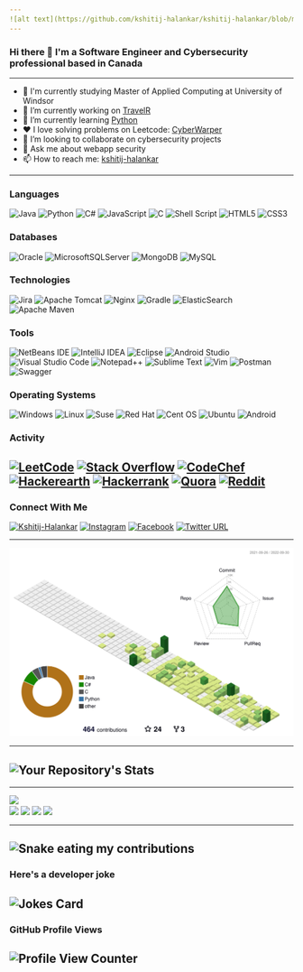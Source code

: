 ```yaml
---
![alt text](https://github.com/kshitij-halankar/kshitij-halankar/blob/main/profile/git_portfolio.png)
---
```

### Hi there 👋 I'm a Software Engineer and Cybersecurity professional based in Canada
---
- 📜 I'm currently studying Master of Applied Computing at University of Windsor
- 🔭 I’m currently working on [TravelR](https://github.com/kshitij-halankar/TravelR)
- 🌱 I’m currently learning [Python](https://github.com/kshitij-halankar/Python-Mini-Projects)
- ❤️ I love solving problems on Leetcode: [CyberWarper](https://leetcode.com/cyberwarper)
- 👯 I’m looking to collaborate on cybersecurity projects
- 💬 Ask me about webapp security
- 📫 How to reach me: [kshitij-halankar](https://www.linkedin.com/in/kshitij-halankar)
---
### Languages
![Java](https://img.shields.io/badge/java-%23ED8B00.svg?style=for-the-badge&logo=java&logoColor=white) ![Python](https://img.shields.io/badge/python-3670A0?style=for-the-badge&logo=python&logoColor=ffdd54) ![C#](https://img.shields.io/badge/c%23-%23239120.svg?style=for-the-badge&logo=c-sharp&logoColor=white) ![JavaScript](https://img.shields.io/badge/javascript-%23323330.svg?style=for-the-badge&logo=javascript&logoColor=%23F7DF1E) ![C](https://img.shields.io/badge/c-%2300599C.svg?style=for-the-badge&logo=c&logoColor=white) ![Shell Script](https://img.shields.io/badge/shell_script-%23121011.svg?style=for-the-badge&logo=gnu-bash&logoColor=white) ![HTML5](https://img.shields.io/badge/html5-%23E34F26.svg?style=for-the-badge&logo=html5&logoColor=white) ![CSS3](https://img.shields.io/badge/css3-%231572B6.svg?style=for-the-badge&logo=css3&logoColor=white)

### Databases
![Oracle](https://img.shields.io/badge/Oracle-F80000?style=for-the-badge&logo=oracle&logoColor=white) ![MicrosoftSQLServer](https://img.shields.io/badge/Microsoft%20SQL%20Sever-CC2927?style=for-the-badge&logo=microsoft%20sql%20server&logoColor=white)  ![MongoDB](https://img.shields.io/badge/MongoDB-%234ea94b.svg?style=for-the-badge&logo=mongodb&logoColor=white)  ![MySQL](https://img.shields.io/badge/mysql-%2300f.svg?style=for-the-badge&logo=mysql&logoColor=white)

### Technologies
![Jira](https://img.shields.io/badge/jira-%230A0FFF.svg?style=for-the-badge&logo=jira&logoColor=white) ![Apache Tomcat](https://img.shields.io/badge/apache%20tomcat-%23F8DC75.svg?style=for-the-badge&logo=apache-tomcat&logoColor=black) ![Nginx](https://img.shields.io/badge/nginx-%23009639.svg?style=for-the-badge&logo=nginx&logoColor=white) ![Gradle](https://img.shields.io/badge/Gradle-02303A.svg?style=for-the-badge&logo=Gradle&logoColor=white)  ![ElasticSearch](https://img.shields.io/badge/-ElasticSearch-005571?style=for-the-badge&logo=elasticsearch) ![Apache Maven](https://img.shields.io/badge/Apache%20Maven-C71A36?style=for-the-badge&logo=Apache%20Maven&logoColor=white)

### Tools
![NetBeans IDE](https://img.shields.io/badge/NetBeansIDE-1B6AC6.svg?style=for-the-badge&logo=apache-netbeans-ide&logoColor=white) ![IntelliJ IDEA](https://img.shields.io/badge/IntelliJIDEA-000000.svg?style=for-the-badge&logo=intellij-idea&logoColor=white) ![Eclipse](https://img.shields.io/badge/Eclipse-FE7A16.svg?style=for-the-badge&logo=Eclipse&logoColor=white) ![Android Studio](https://img.shields.io/badge/Android%20Studio-3DDC84.svg?style=for-the-badge&logo=android-studio&logoColor=white) ![Visual Studio Code](https://img.shields.io/badge/Visual%20Studio%20Code-0078d7.svg?style=for-the-badge&logo=visual-studio-code&logoColor=white) ![Notepad++](https://img.shields.io/badge/Notepad++-90E59A.svg?style=for-the-badge&logo=notepad%2b%2b&logoColor=black) ![Sublime Text](https://img.shields.io/badge/sublime_text-%23575757.svg?style=for-the-badge&logo=sublime-text&logoColor=important) ![Vim](https://img.shields.io/badge/VIM-%2311AB00.svg?style=for-the-badge&logo=vim&logoColor=white)
![Postman](https://img.shields.io/badge/Postman-FF6C37?style=for-the-badge&logo=postman&logoColor=white) ![Swagger](https://img.shields.io/badge/-Swagger-%23Clojure?style=for-the-badge&logo=swagger&logoColor=white) 

### Operating Systems
![Windows](https://img.shields.io/badge/Windows-0078D6?style=for-the-badge&logo=windows&logoColor=white) ![Linux](https://img.shields.io/badge/Linux-FCC624?style=for-the-badge&logo=linux&logoColor=black) ![Suse](https://img.shields.io/badge/SUSE-0C322C?style=for-the-badge&logo=SUSE&logoColor=white) ![Red Hat](https://img.shields.io/badge/Red%20Hat-EE0000?style=for-the-badge&logo=redhat&logoColor=white) ![Cent OS](https://img.shields.io/badge/cent%20os-002260?style=for-the-badge&logo=centos&logoColor=F0F0F0) ![Ubuntu](https://img.shields.io/badge/Ubuntu-E95420?style=for-the-badge&logo=ubuntu&logoColor=white) ![Android](https://img.shields.io/badge/Android-3DDC84?style=for-the-badge&logo=android&logoColor=white)

### Activity
[![LeetCode](https://img.shields.io/badge/LeetCode-000000?style=for-the-badge&logo=LeetCode&logoColor=#d16c06)](https://leetcode.com/cyberwarper)  [![Stack Overflow](https://img.shields.io/badge/-Stackoverflow-FE7A16?style=for-the-badge&logo=stack-overflow&logoColor=white)](https://stackoverflow.com/users/17225610/kshitij-h)  [![CodeChef](https://img.shields.io/badge/CodeChef-%23964B00.svg?style=for-the-badge&logo=CodeChef&logoColor=white)](https://www.codechef.com/users/cyber_warper)  [![Hackerearth](https://img.shields.io/badge/HackerEarth-%232C3454.svg?&style=for-the-badge&logo=HackerEarth&logoColor=Blue)](https://www.hackerearth.com/@cyberwarper)  [![Hackerrank](https://img.shields.io/badge/-Hackerrank-2EC866?style=for-the-badge&logo=HackerRank&logoColor=white)](https://www.hackerrank.com/cyberwarper)  [![Quora](https://img.shields.io/badge/Quora-%23B92B27.svg?style=for-the-badge&logo=Quora&logoColor=white)](https://www.quora.com/profile/Cyberwarper) [![Reddit](https://img.shields.io/badge/Reddit-%23FF4500.svg?style=for-the-badge&logo=Reddit&logoColor=white)](https://www.reddit.com/user/kshitijcan)
---

### Connect With Me
[![Kshitij-Halankar](https://img.shields.io/badge/linkedin-%230077B5.svg?style=for-the-badge&logo=linkedin&logoColor=white)](https://www.linkedin.com/in/kshitij-halankar) [![Instagram](https://img.shields.io/badge/Instagram-%23E4405F.svg?style=for-the-badge&logo=Instagram&logoColor=white)](https://www.instagram.com/kshitijcan/) [![Facebook](https://img.shields.io/badge/Facebook-%231877F2.svg?style=for-the-badge&logo=Facebook&logoColor=white)](https://www.facebook.com/kshitij.p.halankar/) [![Twitter URL](https://img.shields.io/twitter/url/https/twitter.com/bukotsunikki.svg?style=social&label=Follow%20%40kshitijcan)](https://twitter.com/kshitijcan)


---

![alt text](https://github.com/kshitij-halankar/kshitij-halankar/blob/main/profile-3d-contrib/profile-green-animate.svg?raw=true)

---

![Your Repository's Stats](https://github-readme-stats.vercel.app/api?username=kshitij-halankar&show_icons=true)
---
<!-- ###  -->
<!-- ![Your Repository's Stats](https://github-readme-stats.vercel.app/api/top-langs/?username=kshitij-halankar&theme=blue-green) -->
---

<!-- <details>	 -->
<!--   <summary><b>⚡ Github Stats</b></summary> -->
<!--   <br /> -->
  <img height="180em" src="https://github-profile-summary-cards.vercel.app/api/cards/profile-details?username=kshitij-halankar&theme=dracula" />
  <br/>
  <img height="180em" src="https://github-profile-summary-cards.vercel.app/api/cards/productive-time?username=kshitij-halankar&theme=dracula"/> <img height="180em" src="https://github-profile-summary-cards.vercel.app/api/cards/stats?username=kshitij-halankar&theme=dracula"/>
  <img height="180em" src="https://github-profile-summary-cards.vercel.app/api/cards/repos-per-language?username=kshitij-halankar&theme=dracula"/> <img height="180em" src="https://github-profile-summary-cards.vercel.app/api/cards/most-commit-language?username=kshitij-halankar&theme=dracula"/>
<!-- </details> -->

<!--
### Contributors
![GitHub Contributors Image](https://contrib.rocks/image?repo=kshitij-halankar/Zomaze)
-->

---

![Snake eating my contributions](https://github.com/kshitij-halankar/kshitij-halankar/blob/output/github-contribution-grid-snake.gif)
---
### Here's a developer joke
![Jokes Card](https://readme-jokes.vercel.app/api)
---
### GitHub Profile Views
![Profile View Counter](https://komarev.com/ghpvc/?username=kshitij-halankar)
---
<!--
### GitHub Profile Hits
![Hits](https://hitcounter.pythonanywhere.com/count/tag.svg?url=https://github.com/kshitij-halankar)
just earning yolo badge!
-->
<!--
**kshitij-halankar/kshitij-halankar** is a ✨ _special_ ✨ repository because its `README.md` (this file) appears on your GitHub profile.

Here are some ideas to get you started:

- 🔭 I’m currently working on ...
- 🌱 I’m currently learning ...
- 👯 I’m looking to collaborate on ...
- 🤔 I’m looking for help with ...
- 💬 Ask me about ...
- 📫 How to reach me: ...
- 😄 Pronouns: ...
- ⚡ Fun fact: ...
-->
